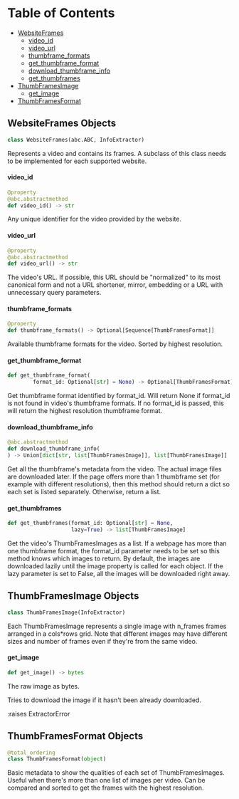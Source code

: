 # Table of Contents

* [WebsiteFrames](#thumbframes_dl.extractors.base.frames.WebsiteFrames)
    * [video\_id](#thumbframes_dl.extractors.base.frames.WebsiteFrames.video_id)
    * [video\_url](#thumbframes_dl.extractors.base.frames.WebsiteFrames.video_url)
    * [thumbframe\_formats](#thumbframes_dl.extractors.base.frames.WebsiteFrames.thumbframe_formats)
    * [get\_thumbframe\_format](#thumbframes_dl.extractors.base.frames.WebsiteFrames.get_thumbframe_format)
    * [download\_thumbframe\_info](#thumbframes_dl.extractors.base.frames.WebsiteFrames.download_thumbframe_info)
    * [get\_thumbframes](#thumbframes_dl.extractors.base.frames.WebsiteFrames.get_thumbframes)
* [ThumbFramesImage](#thumbframes_dl.extractors.base.image.ThumbFramesImage)
    * [get\_image](#thumbframes_dl.extractors.base.image.ThumbFramesImage.get_image)
* [ThumbFramesFormat](#thumbframes_dl.extractors.base.format.ThumbFramesFormat)


<a id="thumbframes_dl.extractors.base.frames.WebsiteFrames"></a>

## WebsiteFrames Objects

```python
class WebsiteFrames(abc.ABC, InfoExtractor)
```

Represents a video and contains its frames.
A subclass of this class needs to be implemented for each supported website.

<a id="thumbframes_dl.extractors.base.frames.WebsiteFrames.video_id"></a>

#### video\_id

```python
@property
@abc.abstractmethod
def video_id() -> str
```

Any unique identifier for the video provided by the website.

<a id="thumbframes_dl.extractors.base.frames.WebsiteFrames.video_url"></a>

#### video\_url

```python
@property
@abc.abstractmethod
def video_url() -> str
```

The video's URL.
If possible, this URL should be "normalized" to its most canonical form
and not a URL shortener, mirror, embedding or a URL with unnecessary query parameters.

<a id="thumbframes_dl.extractors.base.frames.WebsiteFrames.thumbframe_formats"></a>

#### thumbframe\_formats

```python
@property
def thumbframe_formats() -> Optional[Sequence[ThumbFramesFormat]]
```

Available thumbframe formats for the video. Sorted by highest resolution.

<a id="thumbframes_dl.extractors.base.frames.WebsiteFrames.get_thumbframe_format"></a>

#### get\_thumbframe\_format

```python
def get_thumbframe_format(
        format_id: Optional[str] = None) -> Optional[ThumbFramesFormat]
```

Get thumbframe format identified by format_id.
Will return None if format_id is not found in video's thumbframe formats.
If no format_id is passed, this will return the highest resolution thumbframe format.

<a id="thumbframes_dl.extractors.base.frames.WebsiteFrames.download_thumbframe_info"></a>

#### download\_thumbframe\_info

```python
@abc.abstractmethod
def download_thumbframe_info(
) -> Union[dict[str, list[ThumbFramesImage]], list[ThumbFramesImage]]
```

Get all the thumbframe's metadata from the video. The actual image files are downloaded later.
If the page offers more than 1 thumbframe set (for example with different resolutions),
then this method should return a dict so each set is listed separately. Otherwise, return a list.

<a id="thumbframes_dl.extractors.base.frames.WebsiteFrames.get_thumbframes"></a>

#### get\_thumbframes

```python
def get_thumbframes(format_id: Optional[str] = None,
                    lazy=True) -> list[ThumbFramesImage]
```

Get the video's ThumbFramesImages as a list.
If a webpage has more than one thumbframe format, the format_id parameter needs to be set so this method
knows which images to return.
By default, the images are downloaded lazily until the image property is called for each object.
If the lazy parameter is set to False, all the images will be downloaded right away.

<a id="thumbframes_dl.extractors.base.image.ThumbFramesImage"></a>

## ThumbFramesImage Objects

```python
class ThumbFramesImage(InfoExtractor)
```

Each ThumbFramesImage represents a single image with n_frames frames arranged in a cols*rows grid.
Note that different images may have different sizes and number of frames even if they're from the same video.

<a id="thumbframes_dl.extractors.base.image.ThumbFramesImage.get_image"></a>

#### get\_image

```python
def get_image() -> bytes
```

The raw image as bytes.

Tries to download the image if it hasn't been already downloaded.

:raises ExtractorError

<a id="thumbframes_dl.extractors.base.format.ThumbFramesFormat"></a>

## ThumbFramesFormat Objects

```python
@total_ordering
class ThumbFramesFormat(object)
```

Basic metadata to show the qualities of each set of ThumbFramesImages.
Useful when there's more than one list of images per video.
Can be compared and sorted to get the frames with the highest resolution.

